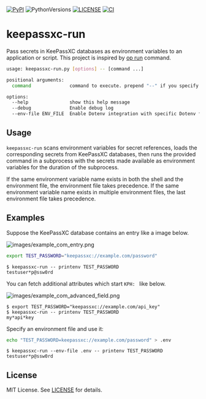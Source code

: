 [![PyPI][pypi_badge]][pypi_project] ![PythonVersions][pyversions] [![LICENSE][license_badge]][license_url] [![CI][actions_status]][ci_workflow]

[pypi_project]: https://pypi.org/project/keepassxc-run/
[pypi_badge]: https://img.shields.io/badge/pypi-v0.0.3-orange
[license_badge]: https://img.shields.io/badge/license-MIT-green
[license_url]: https://github.com/kai2nenobu/keepassxc-run/blob/main/LICENSE
[pyversions]: https://img.shields.io/badge/python-3.9%20%7C%203.10%20%7C%203.11%20%7C%203.12%20%7C%203.13-blue
[actions_status]: https://github.com/kai2nenobu/keepassxc-run/actions/workflows/ci.yml/badge.svg
[ci_workflow]: https://github.com/kai2nenobu/keepassxc-run/actions/workflows/ci.yml

# keepassxc-run

Pass secrets in KeePassXC databases as environment variables to an application or script. This project is inspired by [op run](https://developer.1password.com/docs/cli/reference/commands/run/) command.

```sh
usage: keepassxc-run.py [options] -- [command ...]

positional arguments:
  command              command to execute. prepend "--" if you specify command option like "--version"

options:
  --help               show this help message
  --debug              Enable debug log
  --env-file ENV_FILE  Enable Dotenv integration with specific Dotenv files to parse. For example: --env-file=.env
```

## Usage

`keepassxc-run` scans environment variables for secret references, loads the corresponding secrets from KeePassXC databases, then runs the provided command in a subprocess with the secrets made available as environment variables for the duration of the subprocess.

If the same environment variable name exists in both the shell and the environment file, the environment file takes precedence. If the same environment variable name exists in multiple environment files, the last environment file takes precedence.

## Examples

Suppose the KeePassXC database contains an entry like a image below.

![images/example_com_entry.png](images/example_com_entry.png)

```sh
export TEST_PASSWORD="keepassxc://example.com/password"
```

```console
$ keepassxc-run -- printenv TEST_PASSWORD
testuser*p@ssw0rd
```

You can fetch additional attributes which start `KPH: ` like below.

![images/example_com_advanced_field.png](images/example_com_advanced_field.png)

```console
$ export TEST_PASSWORD="keepassxc://example.com/api_key"
$ keepassxc-run -- printenv TEST_PASSWORD
my*api*key
```

Specify an environment file and use it:

```sh
echo "TEST_PASSWORD=keepassxc://example.com/password" > .env
```

```console
$ keepassxc-run --env-file .env -- printenv TEST_PASSWORD
testuser*p@ssw0rd
```

## License

MIT License. See [LICENSE](./LICENSE) for details.
